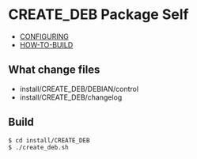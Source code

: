 
# CREATE_DEB Package Self

* [CONFIGURING](CONFIGURING.md)
* [HOW-TO-BUILD](HOW-TO-BUILD.md)

## What change files

* install/CREATE_DEB/DEBIAN/control
* install/CREATE_DEB/changelog

## Build

	$ cd install/CREATE_DEB
	$ ./create_deb.sh
